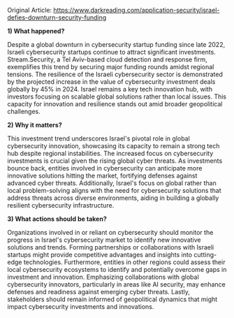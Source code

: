 Original Article: https://www.darkreading.com/application-security/israel-defies-downturn-security-funding

**1) What happened?**

Despite a global downturn in cybersecurity startup funding since late 2022, Israeli cybersecurity startups continue to attract significant investments. Stream.Security, a Tel Aviv-based cloud detection and response firm, exemplifies this trend by securing major funding rounds amidst regional tensions. The resilience of the Israeli cybersecurity sector is demonstrated by the projected increase in the value of cybersecurity investment deals globally by 45% in 2024. Israel remains a key tech innovation hub, with investors focusing on scalable global solutions rather than local issues. This capacity for innovation and resilience stands out amid broader geopolitical challenges.

**2) Why it matters?**

This investment trend underscores Israel's pivotal role in global cybersecurity innovation, showcasing its capacity to remain a strong tech hub despite regional instabilities. The increased focus on cybersecurity investments is crucial given the rising global cyber threats. As investments bounce back, entities involved in cybersecurity can anticipate more innovative solutions hitting the market, fortifying defenses against advanced cyber threats. Additionally, Israel's focus on global rather than local problem-solving aligns with the need for cybersecurity solutions that address threats across diverse environments, aiding in building a globally resilient cybersecurity infrastructure.

**3) What actions should be taken?**

Organizations involved in or reliant on cybersecurity should monitor the progress in Israel's cybersecurity market to identify new innovative solutions and trends. Forming partnerships or collaborations with Israeli startups might provide competitive advantages and insights into cutting-edge technologies. Furthermore, entities in other regions could assess their local cybersecurity ecosystems to identify and potentially overcome gaps in investment and innovation. Emphasizing collaborations with global cybersecurity innovators, particularly in areas like AI security, may enhance defenses and readiness against emerging cyber threats. Lastly, stakeholders should remain informed of geopolitical dynamics that might impact cybersecurity investments and innovations.